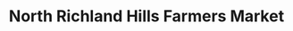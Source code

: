 ---
title: "North Richland Hills Farmers Market"
url: /north-richland-hills/north-richland-hills-farmers-market/
shop: Gemüse & Obst
---